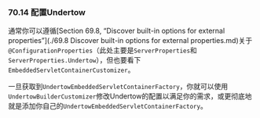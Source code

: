 ### 70.14 配置Undertow

通常你可以遵循[Section 69.8, “Discover built-in options for external properties”](./69.8 Discover built-in options for external properties.md)关于`@ConfigurationProperties`（此处主要是`ServerProperties`和`ServerProperties.Undertow`），但也要看下`EmbeddedServletContainerCustomizer`。

一旦获取到`UndertowEmbeddedServletContainerFactory`，你就可以使用`UndertowBuilderCustomizer`修改Undertow的配置以满足你的需求，或更彻底地就是添加你自己的`UndertowEmbeddedServletContainerFactory`。
